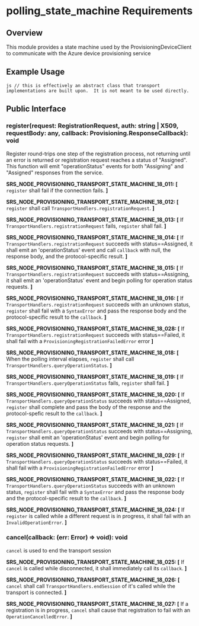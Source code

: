 # polling_state_machine Requirements

## Overview
This module provides a state machine used by the ProvisioningDeviceClient to communicate with the Azure device provisioning service

## Example Usage
``js
  // this is effectively an abstract class that transport implementations are built upon.  It is not meant to be used directly.
``

## Public Interface

### register(request: RegistrationRequest, auth: string | X509, requestBody: any, callback: Provisioning.ResponseCallback): void
Register round-trips one step of the registration process, not returning until an error is returned or registration request reaches a status of "Assigned".  This function will emit "operationStatus" events for both "Assigning" and "Assigned" responses from the service.

**SRS_NODE_PROVISIONING_TRANSPORT_STATE_MACHINE_18_011: [** `register` shall fail if the connection fails. **]**

**SRS_NODE_PROVISIONING_TRANSPORT_STATE_MACHINE_18_012: [** `register` shall call `TransportHandlers.registrationRequest`. **]**

**SRS_NODE_PROVISIONING_TRANSPORT_STATE_MACHINE_18_013: [** If `TransportHandlers.registrationRequest` fails, `register` shall fail. **]**

**SRS_NODE_PROVISIONING_TRANSPORT_STATE_MACHINE_18_014: [** If `TransportHandlers.registrationRequest` succeeds with status==Assigned, it shall emit an 'operationStatus' event and call `callback` with null, the response body, and the protocol-specific result. **]**

**SRS_NODE_PROVISIONING_TRANSPORT_STATE_MACHINE_18_015: [** If `TransportHandlers.registrationRequest` succeeds with status==Assigning, it shall emit an 'operationStatus' event and begin polling for operation status requests. **]**

**SRS_NODE_PROVISIONING_TRANSPORT_STATE_MACHINE_18_016: [** If `TransportHandlers.registrationRequest` succeeds  with an unknown status, `register` shall fail with a `SyntaxError` and pass the response body and the protocol-specific result to the `callback`. **]**

**SRS_NODE_PROVISIONING_TRANSPORT_STATE_MACHINE_18_028: [** If `TransportHandlers.registrationRequest` succeeds with status==Failed, it shall fail with a `ProvisioningRegistrationFailedError` error **]**

**SRS_NODE_PROVISIONING_TRANSPORT_STATE_MACHINE_18_018: [** When the polling interval elapses, `register` shall call `TransportHandlers.queryOperationStatus`. **]**

**SRS_NODE_PROVISIONING_TRANSPORT_STATE_MACHINE_18_019: [** If `TransportHandlers.queryOperationStatus` fails, `register` shall fail. **]**

**SRS_NODE_PROVISIONING_TRANSPORT_STATE_MACHINE_18_020: [** If `TransportHandlers.queryOperationStatus` succeeds with status==Assigned, `register` shall complete and pass the body of the response and the protocol-spefic result to the `callback`. **]**

**SRS_NODE_PROVISIONING_TRANSPORT_STATE_MACHINE_18_021: [** If `TransportHandlers.queryOperationStatus` succeeds with status==Assigning, `register` shall emit an 'operationStatus' event and begin polling for operation status requests. **]**

**SRS_NODE_PROVISIONING_TRANSPORT_STATE_MACHINE_18_029: [** If `TransportHandlers.queryOperationStatus` succeeds with status==Failed, it shall fail with a `ProvisioningRegistrationFailedError` error **]**

**SRS_NODE_PROVISIONING_TRANSPORT_STATE_MACHINE_18_022: [** If `TransportHandlers.queryOperationStatus` succeeds with an unknown status, `register` shall fail with a `SyntaxError` and pass the response body and the protocol-specific result to the `callback`. **]**

**SRS_NODE_PROVISIONING_TRANSPORT_STATE_MACHINE_18_024: [** If `register` is called while a different request is in progress, it shall fail with an `InvalidOperationError`. **]**


### cancel(callback: (err: Error) => void): void
`cancel` is used to end the transport session

**SRS_NODE_PROVISIONING_TRANSPORT_STATE_MACHINE_18_025: [** If `cancel` is called while disconnected, it shall immediately call its `callback`. **]**

**SRS_NODE_PROVISIONING_TRANSPORT_STATE_MACHINE_18_026: [** `cancel` shall call `TransportHandlers.endSession` of it's called while the transport is connected. **]**

**SRS_NODE_PROVISIONING_TRANSPORT_STATE_MACHINE_18_027: [** If a registration is in progress, `cancel` shall cause that registration to fail with an `OperationCancelledError`. **]**

